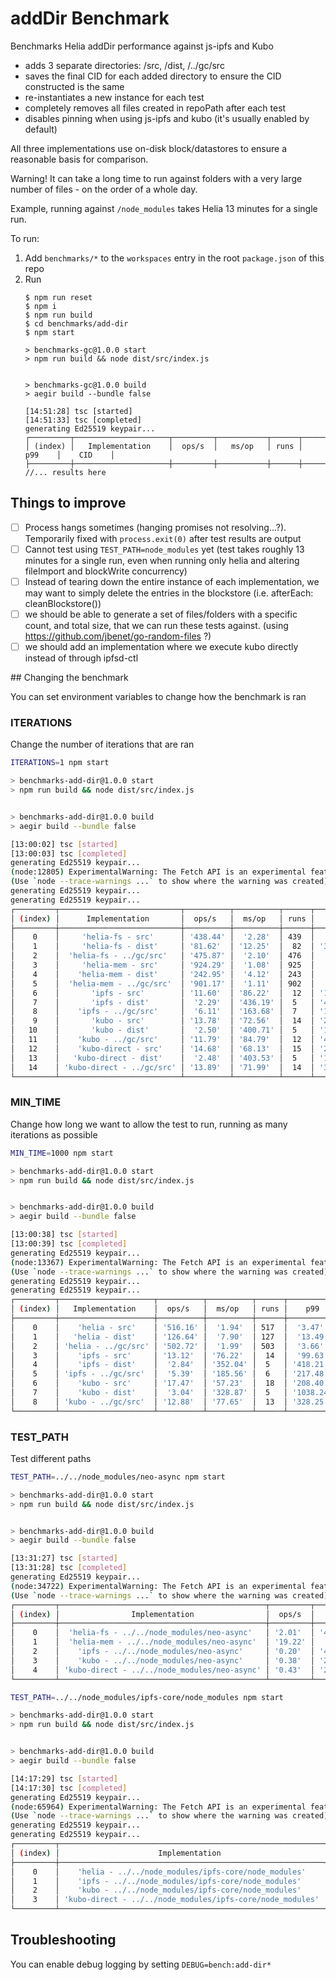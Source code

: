 # addDir Benchmark

Benchmarks Helia addDir performance against js-ipfs and Kubo

- adds 3 separate directories: /src, /dist, /../gc/src
- saves the final CID for each added directory to ensure the CID constructed is the same
- re-instantiates a new instance for each test
- completely removes all files created in repoPath after each test
- disables pinning when using js-ipfs and kubo (it's usually enabled by default)

All three implementations use on-disk block/datastores to ensure a reasonable basis for comparison.

Warning! It can take a long time to run against folders with a very large number of files - on the order of a whole day.

Example, running against `/node_modules` takes Helia 13 minutes for a single run.

To run:

1. Add `benchmarks/*` to the `workspaces` entry in the root `package.json` of this repo
2. Run
    ```console
    $ npm run reset
    $ npm i
    $ npm run build
    $ cd benchmarks/add-dir
    $ npm start

    > benchmarks-gc@1.0.0 start
    > npm run build && node dist/src/index.js


    > benchmarks-gc@1.0.0 build
    > aegir build --bundle false

    [14:51:28] tsc [started]
    [14:51:33] tsc [completed]
    generating Ed25519 keypair...
    ┌─────────┬─────────────────────┬─────────┬───────────┬──────┬───────────┬───────────┐
    │ (index) │   Implementation    │  ops/s  │   ms/op   │ runs │    p99    │    CID    │
    ├─────────┼─────────────────────┼─────────┼───────────┼──────┼───────────┼───────────┤
    //... results here
    ```

## Things to improve

- [ ] Process hangs sometimes (hanging promises not resolving...?). Temporarily fixed with `process.exit(0)` after test results are output
- [ ] Cannot test using `TEST_PATH=node_modules` yet (test takes roughly 13 minutes for a single run, even when running only helia and altering fileImport and blockWrite concurrency)
- [ ] Instead of tearing down the entire instance of each implementation, we may want to simply delete the entries in the blockstore (i.e. afterEach: cleanBlockstore())
- [ ] we should be able to generate a set of files/folders with a specific count, and total size, that we can run these tests against. (using https://github.com/jbenet/go-random-files ?)
- [ ] we should add an implementation where we execute kubo directly instead of through ipfsd-ctl

## Changing the benchmark

You can set environment variables to change how the benchmark is ran

### ITERATIONS

Change the number of iterations that are ran
```bash
ITERATIONS=1 npm start

> benchmarks-add-dir@1.0.0 start
> npm run build && node dist/src/index.js


> benchmarks-add-dir@1.0.0 build
> aegir build --bundle false

[13:00:02] tsc [started]
[13:00:03] tsc [completed]
generating Ed25519 keypair...
(node:12805) ExperimentalWarning: The Fetch API is an experimental feature. This feature could change at any time
(Use `node --trace-warnings ...` to show where the warning was created)
generating Ed25519 keypair...
generating Ed25519 keypair...
┌─────────┬───────────────────────────┬──────────┬──────────┬──────┬───────────┬───────────┐
│ (index) │      Implementation       │  ops/s   │  ms/op   │ runs │    p99    │    CID    │
├─────────┼───────────────────────────┼──────────┼──────────┼──────┼───────────┼───────────┤
│    0    │     'helia-fs - src'      │ '438.44' │  '2.28'  │ 439  │  '3.97'   │ 'bafyfoo' │
│    1    │     'helia-fs - dist'     │ '81.62'  │ '12.25'  │  82  │ '316.61'  │ 'bafyfoo' │
│    2    │  'helia-fs - ../gc/src'   │ '475.87' │  '2.10'  │ 476  │  '5.59'   │ 'bafyfoo' │
│    3    │     'helia-mem - src'     │ '924.29' │  '1.08'  │ 925  │  '2.08'   │ 'bafyfoo' │
│    4    │    'helia-mem - dist'     │ '242.95' │  '4.12'  │ 243  │  '5.92'   │ 'bafyfoo' │
│    5    │  'helia-mem - ../gc/src'  │ '901.17' │  '1.11'  │ 902  │  '2.70'   │ 'bafyfoo' │
│    6    │       'ipfs - src'        │ '11.60'  │ '86.22'  │  12  │ '103.93'  │ 'bafyfoo' │
│    7    │       'ipfs - dist'       │  '2.29'  │ '436.19' │  5   │ '456.56'  │ 'bafyfoo' │
│    8    │    'ipfs - ../gc/src'     │  '6.11'  │ '163.68' │  7   │ '181.44'  │ 'bafyfoo' │
│    9    │       'kubo - src'        │ '13.78'  │ '72.56'  │  14  │ '248.15'  │ 'bafyfoo' │
│   10    │       'kubo - dist'       │  '2.50'  │ '400.71' │  5   │ '1208.74' │ 'bafyfoo' │
│   11    │    'kubo - ../gc/src'     │ '11.79'  │ '84.79'  │  12  │ '433.94'  │ 'bafyfoo' │
│   12    │    'kubo-direct - src'    │ '14.68'  │ '68.13'  │  15  │ '240.11'  │ 'bafyfoo' │
│   13    │   'kubo-direct - dist'    │  '2.48'  │ '403.53' │  5   │ '1232.42' │ 'bafyfoo' │
│   14    │ 'kubo-direct - ../gc/src' │ '13.89'  │ '71.99'  │  14  │ '329.82'  │ 'bafyfoo' │
└─────────┴───────────────────────────┴──────────┴──────────┴──────┴───────────┴───────────┘
```

### MIN_TIME

Change how long we want to allow the test to run, running as many iterations as possible
```bash
MIN_TIME=1000 npm start

> benchmarks-add-dir@1.0.0 start
> npm run build && node dist/src/index.js


> benchmarks-add-dir@1.0.0 build
> aegir build --bundle false

[13:00:38] tsc [started]
[13:00:39] tsc [completed]
generating Ed25519 keypair...
(node:13367) ExperimentalWarning: The Fetch API is an experimental feature. This feature could change at any time
(Use `node --trace-warnings ...` to show where the warning was created)
generating Ed25519 keypair...
generating Ed25519 keypair...
┌─────────┬─────────────────────┬──────────┬──────────┬──────┬───────────┬───────────┐
│ (index) │   Implementation    │  ops/s   │  ms/op   │ runs │    p99    │    CID    │
├─────────┼─────────────────────┼──────────┼──────────┼──────┼───────────┼───────────┤
│    0    │    'helia - src'    │ '516.16' │  '1.94'  │ 517  │  '3.47'   │ 'bafyfoo' │
│    1    │   'helia - dist'    │ '126.64' │  '7.90'  │ 127  │  '13.49'  │ 'bafyfoo' │
│    2    │ 'helia - ../gc/src' │ '502.72' │  '1.99'  │ 503  │  '3.66'   │ 'bafyfoo' │
│    3    │    'ipfs - src'     │ '13.12'  │ '76.22'  │  14  │  '99.63'  │ 'bafyfoo' │
│    4    │    'ipfs - dist'    │  '2.84'  │ '352.04' │  5   │ '418.21'  │ 'bafyfoo' │
│    5    │ 'ipfs - ../gc/src'  │  '5.39'  │ '185.56' │  6   │ '217.48'  │ 'bafyfoo' │
│    6    │    'kubo - src'     │ '17.47'  │ '57.23'  │  18  │ '208.40'  │ 'bafyfoo' │
│    7    │    'kubo - dist'    │  '3.04'  │ '328.87' │  5   │ '1038.24' │ 'bafyfoo' │
│    8    │ 'kubo - ../gc/src'  │ '12.88'  │ '77.65'  │  13  │ '328.25'  │ 'bafyfoo' │
└─────────┴─────────────────────┴──────────┴──────────┴──────┴───────────┴───────────┘
```

### TEST_PATH
Test different paths

```bash
TEST_PATH=../../node_modules/neo-async npm start

> benchmarks-add-dir@1.0.0 start
> npm run build && node dist/src/index.js


> benchmarks-add-dir@1.0.0 build
> aegir build --bundle false

[13:31:27] tsc [started]
[13:31:28] tsc [completed]
generating Ed25519 keypair...
(node:34722) ExperimentalWarning: The Fetch API is an experimental feature. This feature could change at any time
(Use `node --trace-warnings ...` to show where the warning was created)
┌─────────┬──────────────────────────────────────────────┬─────────┬───────────┬──────┬───────────┬───────────┐
│ (index) │                Implementation                │  ops/s  │   ms/op   │ runs │    p99    │    CID    │
├─────────┼──────────────────────────────────────────────┼─────────┼───────────┼──────┼───────────┼───────────┤
│    0    │  'helia-fs - ../../node_modules/neo-async'   │ '2.01'  │ '498.48'  │  5   │ '2190.31' │ 'bafyfoo' │
│    1    │  'helia-mem - ../../node_modules/neo-async'  │ '19.22' │  '52.04'  │  5   │  '85.31'  │ 'bafyfoo' │
│    2    │    'ipfs - ../../node_modules/neo-async'     │ '0.20'  │ '4895.68' │  5   │ '5209.99' │ 'bafyfoo' │
│    3    │    'kubo - ../../node_modules/neo-async'     │ '0.38'  │ '2641.59' │  5   │ '7776.20' │ 'bafyfoo' │
│    4    │ 'kubo-direct - ../../node_modules/neo-async' │ '0.43'  │ '2348.51' │  5   │ '7149.77' │ 'bafyfoo' │
└─────────┴──────────────────────────────────────────────┴─────────┴───────────┴──────┴───────────┴───────────┘
```

```bash
TEST_PATH=../../node_modules/ipfs-core/node_modules npm start

> benchmarks-add-dir@1.0.0 start
> npm run build && node dist/src/index.js


> benchmarks-add-dir@1.0.0 build
> aegir build --bundle false

[14:17:29] tsc [started]
[14:17:30] tsc [completed]
generating Ed25519 keypair...
(node:65964) ExperimentalWarning: The Fetch API is an experimental feature. This feature could change at any time
(Use `node --trace-warnings ...` to show where the warning was created)
generating Ed25519 keypair...
generating Ed25519 keypair...
┌─────────┬───────────────────────────────────────────────────────────┬────────┬─────────────┬──────┬─────────────┬───────────┐
│ (index) │                      Implementation                       │ ops/s  │    ms/op    │ runs │     p99     │    CID    │
├─────────┼───────────────────────────────────────────────────────────┼────────┼─────────────┼──────┼─────────────┼───────────┤
│    0    │    'helia - ../../node_modules/ipfs-core/node_modules'    │ '0.15' │  '6708.96'  │  5   │ '29599.11'  │ 'bafyfoo' │
│    1    │    'ipfs - ../../node_modules/ipfs-core/node_modules'     │ '0.00' │ '228866.62' │  5   │ '237419.96' │ 'bafyfoo' │
│    2    │    'kubo - ../../node_modules/ipfs-core/node_modules'     │ '0.00' │ '230310.82' │  5   │ '234432.20' │ 'bafyfoo' │
│    3    │ 'kubo-direct - ../../node_modules/ipfs-core/node_modules' │ '0.00' │ '205561.86' │  5   │ '219400.15' │ 'bafyfoo' │
└─────────┴───────────────────────────────────────────────────────────┴────────┴─────────────┴──────┴─────────────┴───────────┘
```

## Troubleshooting

You can enable debug logging by setting `DEBUG=bench:add-dir*`
